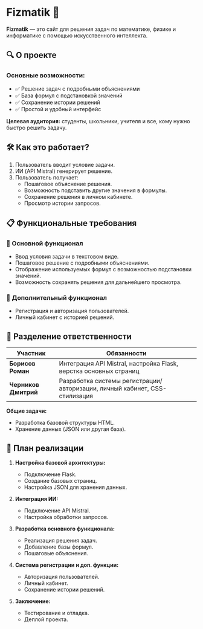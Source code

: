 # Fizmatik 🚀

**Fizmatik** — это сайт для решения задач по математике, физике и информатике с помощью искусственного интеллекта.  

## 🔍 О проекте

### Основные возможности:
- ✅ Решение задач с подробными объяснениями  
- ✅ База формул с подстановкой значений  
- ✅ Сохранение истории решений  
- ✅ Простой и удобный интерфейс  

**Целевая аудитория:** студенты, школьники, учителя и все, кому нужно быстро решить задачу.  

## 🛠 Как это работает?
1. Пользователь вводит условие задачи.  
2. ИИ (API Mistral) генерирует решение.  
3. Пользователь получает:  
   - Пошаговое объяснение решения.  
   - Возможность подставить другие значения в формулы.  
   - Сохранение решения в личном кабинете.  
   - Просмотр истории запросов.  

## 📋 Функциональные требования

### 🔹 Основной функционал
- Ввод условия задачи в текстовом виде.  
- Пошаговое решение с подробными объяснениями.  
- Отображение используемых формул с возможностью подстановки значений.  
- Возможность сохранять решения для дальнейшего просмотра.  

### 🔹 Дополнительный функционал
- Регистрация и авторизация пользователей.  
- Личный кабинет с историей решений.  

## 👥 Разделение ответственности

| Участник         | Обязанности |
|------------------|-------------|
| **Борисов Роман** | Интеграция API Mistral, настройка Flask, верстка основных страниц |
| **Черников Дмитрий** | Разработка системы регистрации/авторизации, личный кабинет, CSS-стилизация |

**Общие задачи:**  
- Разработка базовой структуры HTML.  
- Хранение данных (JSON или другая база).  

## 📅 План реализации

1. **Настройка базовой архитектуры:**  
   - Подключение Flask.  
   - Создание базовых страниц.  
   - Настройка JSON для хранения данных.  

2. **Интеграция ИИ:**  
   - Подключение API Mistral.  
   - Настройка обработки запросов.  

3. **Разработка основного функционала:**  
   - Реализация решения задач.  
   - Добавление базы формул.  
   - Пошаговые объяснения.  

4. **Система регистрации и доп. функции:**  
   - Авторизация пользователей.  
   - Личный кабинет.  
   - Сохранение истории решений.  

5. **Заключение:**  
   - Тестирование и отладка.  
   - Деплой проекта.  
